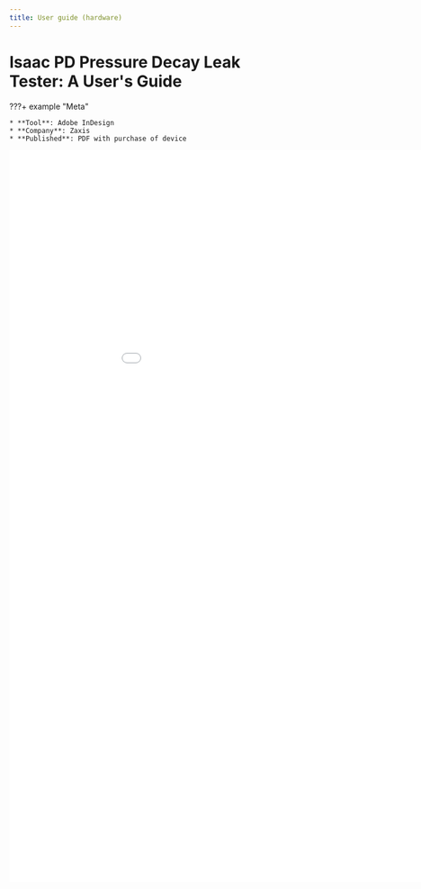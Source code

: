 ```yaml
---
title: User guide (hardware)
---
```


# Isaac PD Pressure Decay Leak Tester: A User's Guide

???+ example "Meta"

    * **Tool**: Adobe InDesign
    * **Company**: Zaxis
    * **Published**: PDF with purchase of device
  
<embed class="pdf" 
               src=
"../../assets/pdfs/PD User Guide_Sample (2018).pdf"
            width="1000" height="1300" markdown>